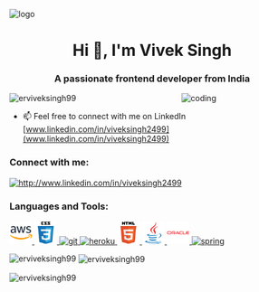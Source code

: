 
![logo]()

<h1 align="center">Hi 👋, I'm Vivek Singh</h1>
<h3 align="center">A passionate frontend developer from India</h3>

<img align="right" alt="coding" width="200" src="https://www.google.com/url?sa=i&url=https%3A%2F%2Fvidip.tech%2F&psig=AOvVaw3aNPuYudnxOdg1dOLUBxjc&ust=1728415905578000&source=images&cd=vfe&opi=89978449&ved=0CBMQjRxqFwoTCLjzhaiB_YgDFQAAAAAdAAAAABAE">

<p align="left"> <img src="https://komarev.com/ghpvc/?username=erviveksingh99&label=Profile%20views&color=0e75b6&style=flat" alt="erviveksingh99" /> </p>

- 📫 Feel free to connect with me on LinkedIn [www.linkedin.com/in/viveksingh2499](www.linkedin.com/in/viveksingh2499)

<h3 align="left">Connect with me:</h3>
<p align="left">
<a href="https://linkedin.com/in/http://www.linkedin.com/in/viveksingh2499" target="blank"><img align="center" src="https://raw.githubusercontent.com/rahuldkjain/github-profile-readme-generator/master/src/images/icons/Social/linked-in-alt.svg" alt="http://www.linkedin.com/in/viveksingh2499" height="30" width="40" /></a>
</p>

<h3 align="left">Languages and Tools:</h3>
<p align="left"> <a href="https://aws.amazon.com" target="_blank" rel="noreferrer"> <img src="https://raw.githubusercontent.com/devicons/devicon/master/icons/amazonwebservices/amazonwebservices-original-wordmark.svg" alt="aws" width="40" height="40"/> </a> <a href="https://www.w3schools.com/css/" target="_blank" rel="noreferrer"> <img src="https://raw.githubusercontent.com/devicons/devicon/master/icons/css3/css3-original-wordmark.svg" alt="css3" width="40" height="40"/> </a> <a href="https://git-scm.com/" target="_blank" rel="noreferrer"> <img src="https://www.vectorlogo.zone/logos/git-scm/git-scm-icon.svg" alt="git" width="40" height="40"/> </a> <a href="https://heroku.com" target="_blank" rel="noreferrer"> <img src="https://www.vectorlogo.zone/logos/heroku/heroku-icon.svg" alt="heroku" width="40" height="40"/> </a> <a href="https://www.w3.org/html/" target="_blank" rel="noreferrer"> <img src="https://raw.githubusercontent.com/devicons/devicon/master/icons/html5/html5-original-wordmark.svg" alt="html5" width="40" height="40"/> </a> <a href="https://www.java.com" target="_blank" rel="noreferrer"> <img src="https://raw.githubusercontent.com/devicons/devicon/master/icons/java/java-original.svg" alt="java" width="40" height="40"/> </a> <a href="https://www.oracle.com/" target="_blank" rel="noreferrer"> <img src="https://raw.githubusercontent.com/devicons/devicon/master/icons/oracle/oracle-original.svg" alt="oracle" width="40" height="40"/> </a> <a href="https://spring.io/" target="_blank" rel="noreferrer"> <img src="https://www.vectorlogo.zone/logos/springio/springio-icon.svg" alt="spring" width="40" height="40"/> </a> </p>

<p><img align="left" src="https://github-readme-stats.vercel.app/api/top-langs?username=erviveksingh99&show_icons=true&locale=en&layout=compact" alt="erviveksingh99" /></p>

<p>&nbsp;<img align="center" src="https://github-readme-stats.vercel.app/api?username=erviveksingh99&show_icons=true&locale=en" alt="erviveksingh99" /></p>

<p><img align="center" src="https://github-readme-streak-stats.herokuapp.com/?user=erviveksingh99&" alt="erviveksingh99" /></p>
